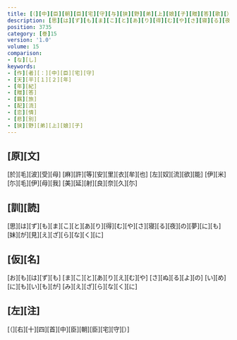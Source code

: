 ```yaml
---
title: [（][中][臣][朝][臣][宅][守][与][狭][野][弟][上][娘][子][贈][答][歌][）]
description: [思][は][ず][も][ま][こ][と][あ][り][得][む][や][さ][寝][る][夜][の][夢][に][も][妹][が][見][え][ざ][ら][な][く][に]
position: 3735
category: [巻]15
version: '1.0'
volume: 15
comparison:
- [な][し]
keywords:
- [作][者][：][中][臣][宅][守]
- [天][平][１][２][年]
- [年][紀]
- [贈][答]
- [羈][旅]
- [配][流]
- [恋][情]
- [悲][別]
- [狭][野][弟][上][娘][子]
---
```


## [原][文]

[於][毛][波][受][母] [麻][許][等][安][里][衣][牟][也] [左][奴][流][欲][能] [伊][米][尓][毛][伊][母][我] [美][延][射][良][奈][久][尓]

## [訓][読]

[思][は][ず][も][ま][こ][と][あ][り][得][む][や][さ][寝][る][夜][の][夢][に][も][妹][が][見][え][ざ][ら][な][く][に]

## [仮][名]

[お][も][は][ず][も] [ま][こ][と][あ][り][え][む][や] [さ][ぬ][る][よ][の] [い][め][に][も][い][も][が] [み][え][ざ][ら][な][く][に]

## [左][注]

[（][右][十][四][首][中][臣][朝][臣][宅][守][）]
